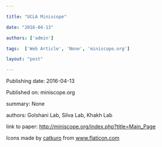 ---
title: "UCLA Miniscope"
date: "2016-04-13"
authors: ['admin']
tags:  ['Web Article', 'None', 'miniscope.org']
layout: "post"
---
Publishing date: 2016-04-13

Published on: miniscope.org

summary: None

authors: Golshani Lab, Silva Lab, Khakh Lab

link to paper: http://miniscope.org/index.php?title=Main_Page

Icons made by <a href="https://www.flaticon.com/free-icon/bookshelves_3576884" title="catkuro">catkuro</a> from <a href="https://www.flaticon.com/" title="Flaticon"> www.flaticon.com</a>